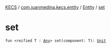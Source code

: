 [KECS](../../index.md) / [com.juanmedina.kecs.entity](../index.md) / [Entity](index.md) / [set](./set.md)

# set

`fun <reified T : `[`Any`](https://kotlinlang.org/api/latest/jvm/stdlib/kotlin/-any/index.html)`> set(component: T): `[`Unit`](https://kotlinlang.org/api/latest/jvm/stdlib/kotlin/-unit/index.html)